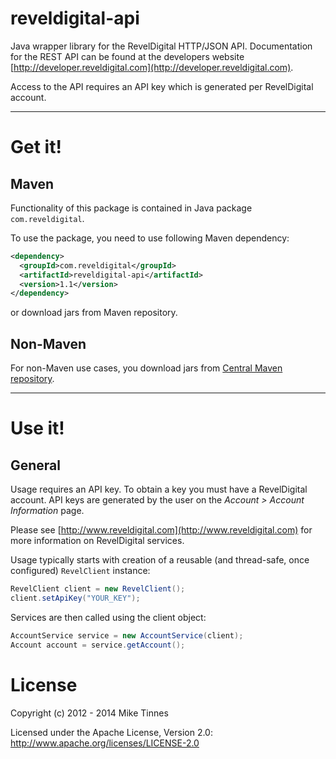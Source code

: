 reveldigital-api
================

Java wrapper library for the RevelDigital HTTP/JSON API. Documentation for the REST API can be found at the
developers website [http://developer.reveldigital.com](http://developer.reveldigital.com).

Access to the API requires an API key which is generated per RevelDigital account.

----
# Get it!

## Maven

Functionality of this package is contained in
Java package `com.reveldigital`.

To use the package, you need to use following Maven dependency:

```xml
<dependency>
  <groupId>com.reveldigital</groupId>
  <artifactId>reveldigital-api</artifactId>
  <version>1.1</version>
</dependency>
```

or download jars from Maven repository.

## Non-Maven

For non-Maven use cases, you download jars from [Central Maven repository](http://repo1.maven.org/maven2/com/reveldigital/reveldigital-api/).

-----
# Use it!

## General

Usage requires an API key. To obtain a key you must have a RevelDigital account. API keys are generated by the user
on the _Account > Account Information_ page.

Please see [http://www.reveldigital.com](http://www.reveldigital.com) for more information on RevelDigital services.

Usage typically starts with creation of a reusable (and thread-safe, once configured) `RevelClient` instance:

```java
RevelClient client = new RevelClient();
client.setApiKey("YOUR_KEY");
```

Services are then called using the client object:

```java
AccountService service = new AccountService(client);
Account account = service.getAccount();
```

# License

Copyright (c) 2012 - 2014 Mike Tinnes

Licensed under the Apache License, Version 2.0: http://www.apache.org/licenses/LICENSE-2.0
